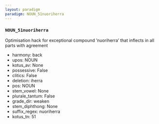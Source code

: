 ```yaml
---
layout: paradigm
paradigm: NOUN_51nuoriherra
---
```

### ` NOUN_51nuoriherra `

Optimisation hack for exceptional compound ’nuoriherra’ that inflects in all parts with agreement
* harmony: back
* upos: NOUN
* kotus_av: None
* possessive: False
* clitics: False
* deletion: iherra
* pos: NOUN
* stem_vowel: None
* plurale_tantum: False
* grade_dir: weaken
* stem_diphthong: None
* suffix_regex: nuoriherra
* kotus_tn: 51
